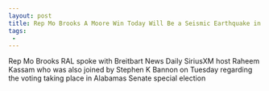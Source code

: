 ```yaml
---
layout: post
title: Rep Mo Brooks A Moore Win Today Will Be a Seismic Earthquake in Washington DC
tags:
 -
---
```

Rep Mo Brooks RAL spoke with Breitbart News Daily SiriusXM host Raheem Kassam who was also joined by Stephen K Bannon on Tuesday regarding the voting taking place in Alabamas Senate special election
